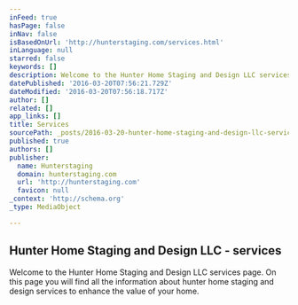 ```yaml
---
inFeed: true
hasPage: false
inNav: false
isBasedOnUrl: 'http://hunterstaging.com/services.html'
inLanguage: null
starred: false
keywords: []
description: Welcome to the Hunter Home Staging and Design LLC services page. On this page you will find all the information about hunter home staging and design services to enhance the value of your home.
datePublished: '2016-03-20T07:56:21.729Z'
dateModified: '2016-03-20T07:56:18.717Z'
author: []
related: []
app_links: []
title: Services
sourcePath: _posts/2016-03-20-hunter-home-staging-and-design-llc-services.md
published: true
authors: []
publisher:
  name: Hunterstaging
  domain: hunterstaging.com
  url: 'http://hunterstaging.com'
  favicon: null
_context: 'http://schema.org'
_type: MediaObject

---
```

<article style=""><h1>Hunter Home Staging and Design LLC - services</h1><p>Welcome to the Hunter Home Staging and Design LLC services page. On this page you will find all the information about hunter home staging and design services to enhance the value of your home.</p></article>